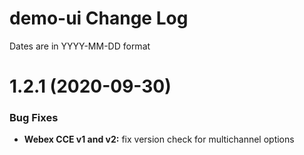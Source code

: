 # demo-ui Change Log

Dates are in YYYY-MM-DD format


# 1.2.1 (2020-09-30)

### Bug Fixes

* **Webex CCE v1 and v2:** fix version check for multichannel options


